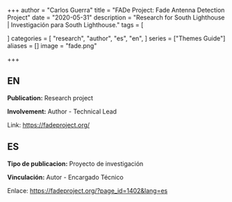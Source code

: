 +++
author = "Carlos Guerra"
title = "FADe Project: Fade Antenna Detection Project"
date = "2020-05-31"
description = "Research for South Lighthouse | Investigación para South Lighthouse."
tags = [

]
categories = [
    "research",
    "author",
    "es",
    "en",
]
series = ["Themes Guide"]
aliases = []
image = "fade.png"

+++

## EN
**Publication:** Research project

**Involvement:** Author - Technical Lead

Link: <a href="https://fadeproject.org/" target="_blank">https://fadeproject.org/</a>

## ES
**Tipo de publicacion:** Proyecto de investigación

**Vinculación:** Autor - Encargado Técnico

Enlace: <a href="https://fadeproject.org/?page_id=1402&lang=es" target="_blank">https://fadeproject.org/?page_id=1402&lang=es</a>
